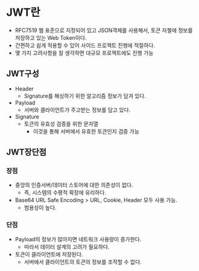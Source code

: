 # JWT란
* RFC7519 웹 표준으로 지정되어 있고 JSON객체를 사용해서, 토큰 자첼에 정보를 저장하고 있는 Web Token이다.
* 간편하고 쉽게 적용할 수 있어 사이드 프로젝트 진행에 적절하다.
* 몇 가지 고려사항을 잘 생각하면 대규모 프로젝트에도 진행 가능

## JWT구성
* Header
    * Signature를 해싱하기 위한 알고리즘 정보가 담겨 있다.
* Payload
    * 서버와 클라이언트가 주고받는 정보를 담고 있다.
* Signature
    * 토큰의 유효성 검증을 위한 문자열
        * 이것을 통해 서버에서 유효한 토큰인지 검증 가능
        
## JWT장단점
### 장점
* 중앙의 인증서버/데이터 스토어에 대한 의존성이 없다.
    * 즉, 시스템의 수평적 확장에 유리하다.
* Base64 URL Safe Encoding > URL, Cookie, Header 모두 사용 가능.
    * 범용성이 높다.
### 단점
* Payload의 정보가 많아지면 네트워크 사용량이 증가한다.
    * 따라서 데이터 설계의 고려가 필요하다.
* 토큰이 클라이언트에 저장된다.
    * 서버에서 클라이언트의 토큰의 정보를 조작할 수 없다.
